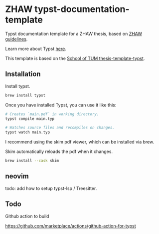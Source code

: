 # ZHAW typst-documentation-template

Typst documentation template for a ZHAW thesis, based on [ZHAW guidelines](https://gpmpublic.zhaw.ch/GPMDocProdDPublic/Vorgabedokumente_ZHAW/Z_RL_Richtlinie_Corporate_Design_Markengrundelemente.pdf).

Learn more about Typst [here](https://github.com/typst/typst).

This template is based on the [School of TUM thesis-template-typst](https://github.com/ls1intum/thesis-template-typst).

## Installation

Install typst.

```bash
brew install typst
```

Once you have installed Typst, you can use it like this:

```bash
# Creates `main.pdf` in working directory.
typst compile main.typ

# Watches source files and recompiles on changes.
typst watch main.typ
```

I recommend using the skim pdf viewer, which can be installed via brew.

Skim automatically reloads the pdf when it changes.

```bash
brew install --cask skim
```

## neovim

todo: add how to setup typst-lsp / Treesitter.

## Todo

Github action to build

https://github.com/marketplace/actions/github-action-for-typst
